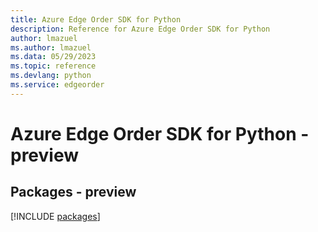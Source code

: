 ```yaml
---
title: Azure Edge Order SDK for Python
description: Reference for Azure Edge Order SDK for Python
author: lmazuel
ms.author: lmazuel
ms.data: 05/29/2023
ms.topic: reference
ms.devlang: python
ms.service: edgeorder
---
```

# Azure Edge Order SDK for Python - preview
## Packages - preview
[!INCLUDE [packages](edge-order-index.md)]